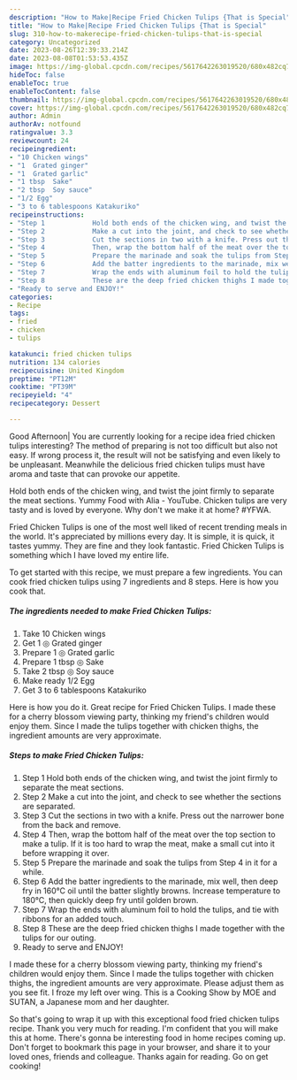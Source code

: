 ```yaml
---
description: "How to Make|Recipe Fried Chicken Tulips {That is Special"
title: "How to Make|Recipe Fried Chicken Tulips {That is Special"
slug: 310-how-to-makerecipe-fried-chicken-tulips-that-is-special
category: Uncategorized
date: 2023-08-26T12:39:33.214Z
date: 2023-08-08T01:53:53.435Z
image: https://img-global.cpcdn.com/recipes/5617642263019520/680x482cq70/fried-chicken-tulips-recipe-main-photo.jpg
hideToc: false
enableToc: true
enableTocContent: false
thumbnail: https://img-global.cpcdn.com/recipes/5617642263019520/680x482cq70/fried-chicken-tulips-recipe-main-photo.jpg
cover: https://img-global.cpcdn.com/recipes/5617642263019520/680x482cq70/fried-chicken-tulips-recipe-main-photo.jpg
author: Admin
authorAv: notfound
ratingvalue: 3.3
reviewcount: 24
recipeingredient:
- "10 Chicken wings"
- "1  Grated ginger"
- "1  Grated garlic"
- "1 tbsp  Sake"
- "2 tbsp  Soy sauce"
- "1/2 Egg"
- "3 to 6 tablespoons Katakuriko"
recipeinstructions:
- "Step 1            Hold both ends of the chicken wing, and twist the joint firmly to separate the meat sections."
- "Step 2            Make a cut into the joint, and check to see whether the sections are separated."
- "Step 3            Cut the sections in two with a knife. Press out the narrower bone from the back and remove."
- "Step 4            Then, wrap the bottom half of the meat over the top section to make a tulip. If it is too hard to wrap the meat, make a small cut into it before wrapping it over."
- "Step 5            Prepare the marinade and soak the tulips from Step 4 in it for a while."
- "Step 6            Add the batter ingredients to the marinade, mix well, then deep fry in 160°C oil until the batter slightly browns. Increase temperature to 180°C, then quickly deep fry until golden brown."
- "Step 7            Wrap the ends with aluminum foil to hold the tulips, and tie with ribbons for an added touch."
- "Step 8            These are the deep fried chicken thighs I made together with the tulips for our outing."
- "Ready to serve and ENJOY!"
categories:
- Recipe
tags:
- fried
- chicken
- tulips

katakunci: fried chicken tulips 
nutrition: 134 calories
recipecuisine: United Kingdom
preptime: "PT12M"
cooktime: "PT39M"
recipeyield: "4"
recipecategory: Dessert

---
```



Good Afternoon| You are currently looking for a recipe idea fried chicken tulips interesting? The method of preparing is not too difficult but also not easy. If wrong process it, the result will not be satisfying and even likely to be unpleasant. Meanwhile the delicious fried chicken tulips must have aroma and taste that can provoke our appetite.





Hold both ends of the chicken wing, and twist the joint firmly to separate the meat sections. Yummy Food with Alia - YouTube. Chicken tulips are very tasty and is loved by everyone. Why don&#39;t we make it at home? #YFWA.

Fried Chicken Tulips is one of the most well liked of recent trending meals in the world. It's appreciated by millions every day. It is simple, it is quick, it tastes yummy. They are fine and they look fantastic. Fried Chicken Tulips is something which I have loved my entire life.


To get started with this recipe, we must prepare a few ingredients. You can cook fried chicken tulips using 7 ingredients and 8 steps. Here is how you cook that.

<!--inarticleads1-->

##### The ingredients needed to make Fried Chicken Tulips:

1. Take 10 Chicken wings
1. Get 1 ◎ Grated ginger
1. Prepare 1 ◎ Grated garlic
1. Prepare 1 tbsp ◎ Sake
1. Take 2 tbsp ◎ Soy sauce
1. Make ready 1/2 Egg
1. Get 3 to 6 tablespoons Katakuriko


Here is how you do it. Great recipe for Fried Chicken Tulips. I made these for a cherry blossom viewing party, thinking my friend&#39;s children would enjoy them. Since I made the tulips together with chicken thighs, the ingredient amounts are very approximate. 

<!--inarticleads2-->

##### Steps to make Fried Chicken Tulips:

1. Step 1            Hold both ends of the chicken wing, and twist the joint firmly to separate the meat sections.
1. Step 2            Make a cut into the joint, and check to see whether the sections are separated.
1. Step 3            Cut the sections in two with a knife. Press out the narrower bone from the back and remove.
1. Step 4            Then, wrap the bottom half of the meat over the top section to make a tulip. If it is too hard to wrap the meat, make a small cut into it before wrapping it over.
1. Step 5            Prepare the marinade and soak the tulips from Step 4 in it for a while.
1. Step 6            Add the batter ingredients to the marinade, mix well, then deep fry in 160°C oil until the batter slightly browns. Increase temperature to 180°C, then quickly deep fry until golden brown.
1. Step 7            Wrap the ends with aluminum foil to hold the tulips, and tie with ribbons for an added touch.
1. Step 8            These are the deep fried chicken thighs I made together with the tulips for our outing.
1. Ready to serve and ENJOY!

I made these for a cherry blossom viewing party, thinking my friend&#39;s children would enjoy them. Since I made the tulips together with chicken thighs, the ingredient amounts are very approximate. Please adjust them as you see fit. I froze my left over wing. This is a Cooking Show by MOE and SUTAN, a Japanese mom and her daughter. 

So that's going to wrap it up with this exceptional food fried chicken tulips recipe. Thank you very much for reading. I'm confident that you will make this at home. There's gonna be interesting food in home recipes coming up. Don't forget to bookmark this page in your browser, and share it to your loved ones, friends and colleague. Thanks again for reading. Go on get cooking!
